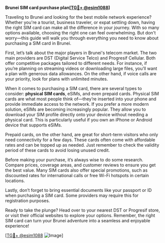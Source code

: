**Brunei SIM card purchase plan[[TG💪+ @esim1088](https://t.me/s/esim1088)]**

Traveling to Brunei and looking for the best mobile network experience? Whether you're a tourist, business traveler, or expat settling down, having the right SIM card can make all the difference in your journey. With so many options available, choosing the right one can feel overwhelming. But don't worry—this guide will walk you through everything you need to know about purchasing a SIM card in Brunei.

First, let’s talk about the major players in Brunei's telecom market. The two main providers are DST (Digital Service Telco) and Progresif Cellular. Both offer competitive packages tailored to different needs. For instance, if you’re planning on streaming videos or downloading large files, you’ll want a plan with generous data allowances. On the other hand, if voice calls are your priority, look for plans with unlimited minutes.

When it comes to purchasing a SIM card, there are several types to consider: **physical SIM cards**, eSIMs, and even prepaid cards. Physical SIM cards are what most people think of—they’re inserted into your phone and provide immediate access to the network. If you prefer a more modern solution, eSIMs are becoming increasingly popular. They allow you to download your SIM profile directly onto your device without needing a physical card. This is particularly useful if you own an iPhone or Android device that supports eSIMs.

Prepaid cards, on the other hand, are great for short-term visitors who only need connectivity for a few days. These cards often come with affordable rates and can be topped up as needed. Just remember to check the validity period of these cards to avoid losing unused credit.

Before making your purchase, it’s always wise to do some research. Compare prices, coverage areas, and customer reviews to ensure you get the best value. Many SIM cards also offer special promotions, such as discounted rates for international calls or free Wi-Fi hotspots in certain locations.

Lastly, don’t forget to bring essential documents like your passport or ID when purchasing a SIM card. Some providers may require this for registration purposes.

Ready to take the plunge? Head over to your nearest DST or Progresif store, or visit their official websites to explore your options. Remember, the right SIM card can turn your Brunei adventure into a seamless and enjoyable experience!

[[TG💪+ @esim1088](https://t.me/s/esim1088) ![Image](https://i.postimg.cc/Y0z9fWf4/image.png)]